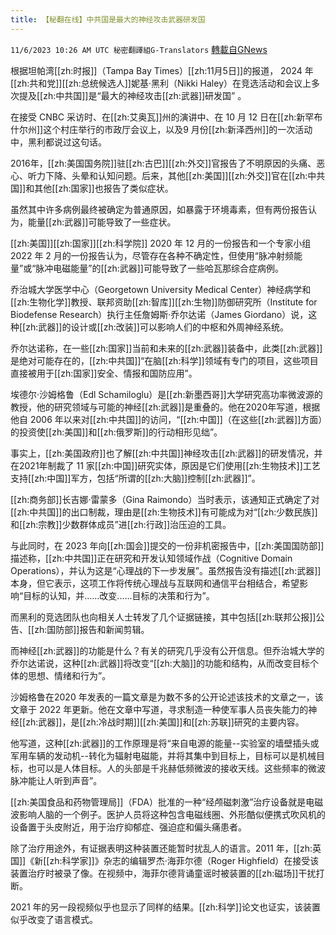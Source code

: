 ```yaml
---
title: 【秘翻在线】中共国是最大的神经攻击武器研发国
---
```

`11/6/2023 10:26 AM UTC 秘密翻譯組G-Translators` [轉載自GNews](https://gnews.org/articles/1929086)

根据坦帕湾[[zh:时报]]（Tampa Bay Times）[[zh:11月5日]]的报道， 2024 年[[zh:共和党]][[zh:总统候选人]]妮基·黑利（Nikki Haley）在竞选活动和会议上多次提及[[zh:中共国]]是“最大的神经攻击[[zh:武器]]研发国” 。

在接受 CNBC 采访时、在[[zh:艾奥瓦]]州的演讲中、在 10 月 12 日在[[zh:新罕布什尔州]]这个村庄举行的市政厅会议上，以及9 月份[[zh:新泽西州]]的一次活动中，黑利都说过这句话。

2016年，[[zh:美国国务院]]驻[[zh:古巴]][[zh:外交]]官报告了不明原因的头痛、恶心、听力下降、头晕和认知问题。后来，其他[[zh:美国]][[zh:外交]]官在[[zh:中共国]]和其他[[zh:国家]]也报告了类似症状。

虽然其中许多病例最终被确定为普通原因，如暴露于环境毒素，但有两份报告认为，能量[[zh:武器]]可能导致了一些症状。

[[zh:美国]][[zh:国家]][[zh:科学院]] 2020 年 12 月的一份报告和一个专家小组 2022 年 2 月的一份报告认为，尽管存在各种不确定性，但使用“脉冲射频能量”或“脉冲电磁能量”的[[zh:武器]]可能导致了一些哈瓦那综合症病例。

乔治城大学医学中心（Georgetown University Medical Center）神经病学和[[zh:生物化学]]教授、联邦资助[[zh:智库]][[zh:生物]]防御研究所（Institute for Biodefense Research）执行主任詹姆斯·乔尔达诺（James Giordano）说，这种[[zh:武器]]的设计或[[zh:改装]]可以影响人们的中枢和外周神经系统。

乔尔达诺称，在一些[[zh:国家]]当前和未来的[[zh:武器]]装备中，此类[[zh:武器]]是绝对可能存在的，[[zh:中共国]]“在脑[[zh:科学]]领域有专门的项目，这些项目直接被用于[[zh:国家]]安全、情报和国防应用”。

埃德尔·沙姆格鲁（Edl Schamiloglu）是[[zh:新墨西哥]]大学研究高功率微波源的教授，他的研究领域与可能的神经[[zh:武器]]是重叠的。他在2020年写道，根据他自 2006 年以来对[[zh:中共国]]的访问，“[[zh:中国]]（在这些[[zh:武器]]方面）的投资使[[zh:美国]]和[[zh:俄罗斯]]的行动相形见绌”。

事实上，[[zh:美国政府]]也了解[[zh:中共国]]神经攻击[[zh:武器]]的研发情况，并在2021年制裁了 11 家[[zh:中国]]研究实体，原因是它们使用[[zh:生物技术]]工艺支持[[zh:中国]]军方，包括“所谓的[[zh:大脑]]控制[[zh:武器]]”。

[[zh:商务部]]长吉娜·雷蒙多（Gina Raimondo）当时表示，该通知正式确定了对[[zh:中共国]]的出口制裁，理由是[[zh:生物技术]]有可能成为对“[[zh:少数民族]]和[[zh:宗教]]少数群体成员”进[[zh:行政]]治压迫的工具。

与此同时，在 2023 年向[[zh:国会]]提交的一份非机密报告中，[[zh:美国国防部]]描述称，[[zh:中共国]]正在研究和开发认知领域作战（Cognitive Domain Operations），并认为这是“心理战的下一步发展”。虽然报告没有描述[[zh:武器]]本身，但它表示，这项工作将传统心理战与互联网和通信平台相结合，希望影响“目标的认知，并......改变......目标的决策和行为”。

而黑利的竞选团队也向相关人士转发了几个证据链接，其中包括[[zh:联邦公报]]公告、[[zh:国防部]]报告和新闻剪辑。

而神经[[zh:武器]]的功能是什么？有关的研究几乎没有公开信息。但乔治城大学的乔尔达诺说，这种[[zh:武器]]将改变“[[zh:大脑]]的功能和结构，从而改变目标个体的思想、情绪和行为”。

沙姆格鲁在2020 年发表的一篇文章是为数不多的公开论述该技术的文章之一，该文章于 2022 年更新。他在文章中写道，寻求制造一种使军事人员丧失能力的神经[[zh:武器]]，是[[zh:冷战时期]][[zh:美国]]和[[zh:苏联]]研究的主要内容。

他写道，这种[[zh:武器]]的工作原理是将“来自电源的能量\--实验室的墙壁插头或军用车辆的发动机\--转化为辐射电磁能，并将其集中到目标上，目标可以是机械目标，也可以是人体目标。人的头部是千兆赫低频微波的接收天线。这些频率的微波脉冲能让人听到声音”。

[[zh:美国食品和药物管理局]]（FDA）批准的一种“经颅磁刺激”治疗设备就是电磁波影响人脑的一个例子。医护人员将这种包含电磁线圈、外形酷似便携式吹风机的设备置于头皮附近，用于治疗抑郁症、强迫症和偏头痛患者。

除了治疗用途外，有证据表明这种装置还能暂时扰乱人的语言。2011 年，[[zh:英国]]《新[[zh:科学家]]》杂志的编辑罗杰·海菲尔德（Roger Highfield）在接受该装置治疗时被录了像。在视频中，海菲尔德背诵童谣时被装置的[[zh:磁场]]干扰打断。

2021 年的另一段视频似乎也显示了同样的结果。[[zh:科学]]论文也证实，该装置似乎改变了语言模式。

